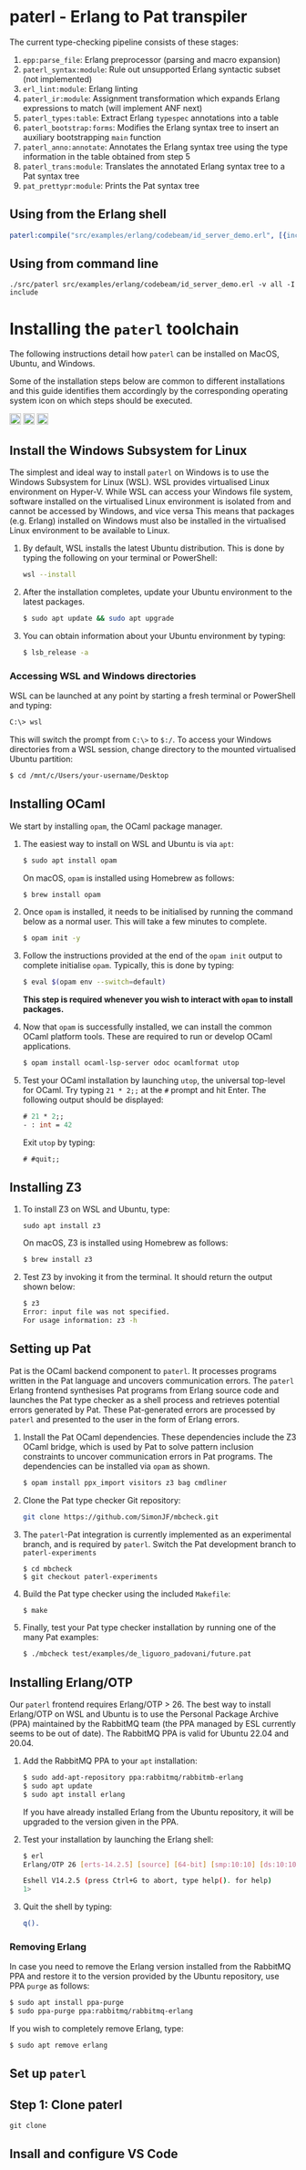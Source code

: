 # paterl - Erlang to Pat transpiler

The current type-checking pipeline consists of these stages:

1. `epp:parse_file`: Erlang preprocessor (parsing and macro expansion)
2. `paterl_syntax:module`: Rule out unsupported Erlang syntactic subset (not implemented)
3. `erl_lint:module`: Erlang linting
4. `paterl_ir:module`: Assignment transformation which expands Erlang expressions to match (will implement ANF next)
5. `paterl_types:table`: Extract Erlang `typespec` annotations into a table
6. `paterl_bootstrap:forms`: Modifies the Erlang syntax tree to insert an auxiliary bootstrapping `main` function
7. `paterl_anno:annotate`: Annotates the Erlang syntax tree using the type information in the table obtained from step 5
8. `paterl_trans:module`: Translates the annotated Erlang syntax tree to a Pat syntax tree
9. `pat_prettypr:module`: Prints the Pat syntax tree

## Using from the Erlang shell

```erlang
paterl:compile("src/examples/erlang/codebeam/id_server_demo.erl", [{includes, ["include"]}, {out, "out"}]).
```

## Using from command line

```shell
./src/paterl src/examples/erlang/codebeam/id_server_demo.erl -v all -I include
```

# Installing the `paterl` toolchain

The following instructions detail how `paterl` can be installed on MacOS, Ubuntu, and Windows.

Some of the installation steps below are common to different installations and this guide identifies them accordingly by the corresponding operating system icon on which steps should be executed.

<img src="https://raw.githubusercontent.com/FortAwesome/Font-Awesome/6.x/svgs/brands/apple.svg" width="20" height="20"> <img src="https://raw.githubusercontent.com/FortAwesome/Font-Awesome/6.x/svgs/brands/ubuntu.svg" width="20" height="20"> <img src="https://raw.githubusercontent.com/FortAwesome/Font-Awesome/6.x/svgs/brands/windows.svg" width="20" height="20">

## Install the Windows Subsystem for Linux

The simplest and ideal way to install `paterl` on Windows is to use the Windows Subsystem for Linux (WSL).
WSL provides virtualised Linux environment on Hyper-V.
While WSL can access your Windows file system, software installed on the virtualised Linux environment is isolated from and cannot be accessed by Windows, and vice versa
This means that packages (e.g. Erlang) installed on Windows must also be installed in the virtualised Linux environment to be available to Linux.

1. By default, WSL installs the latest Ubuntu distribution.
   This is done by typing the following on your terminal or PowerShell:

   ```bash
   wsl --install
   ```

2. After the installation completes, update your Ubuntu environment to the latest packages.

   ```bash
   $ sudo apt update && sudo apt upgrade
   ```

3. You can obtain information about your Ubuntu environment by typing:

   ```bash
   $ lsb_release -a
   ```

### Accessing WSL and Windows directories

WSL can be launched at any point by starting a fresh terminal or PowerShell and typing:

```bash
C:\> wsl
```

This will switch the prompt from `C:\>` to `$:/`. 
To access your Windows directories from a WSL session, change directory to the mounted virtualised Ubuntu partition:

```bash
$ cd /mnt/c/Users/your-username/Desktop
```

## Installing OCaml

We start by installing `opam`, the OCaml package manager.

1. The easiest way to install on WSL and Ubuntu is via `apt`:

    ```bash
    $ sudo apt install opam
    ```
   
    On macOS, `opam` is installed using Homebrew as follows:

    ```bash
    $ brew install opam
    ```

2. 
   Once `opam` is installed, it needs to be initialised by running the command below as a normal user.
   This will take a few minutes to complete.

   ```bash
   $ opam init -y
   ```
3. Follow the instructions provided at the end of the `opam init` output to complete initialise `opam`.
   Typically, this is done by typing:

   ```bash
   $ eval $(opam env --switch=default)
   ```

   **This step is required whenever you wish to interact with `opam` to install packages.**

4. Now that `opam` is successfully installed, we can install the common OCaml platform tools.
   These are required to run or develop OCaml applications.

   ```bash
   $ opam install ocaml-lsp-server odoc ocamlformat utop  
   ```

5. Test your OCaml installation by launching `utop`, the universal top-level for OCaml.
   Try typing `21 * 2;;` at the `#` prompt and hit Enter.
   The following output should be displayed:

   ```ocaml
   # 21 * 2;;
   - : int = 42
   ```

   Exit `utop` by typing:

   ```ocaml
   # #quit;;
   ```

## Installing Z3

1. To install Z3 on WSL and Ubuntu, type:

   ```
   sudo apt install z3
   ```

   On macOS, Z3 is installed using Homebrew as follows:

   ```bash
   $ brew install z3
   ```

2. Test Z3 by invoking it from the terminal.
   It should return the output shown below:

   ```bash
   $ z3
   Error: input file was not specified.
   For usage information: z3 -h
   ```

## Setting up Pat

Pat is the OCaml backend component to `paterl`.
It processes programs written in the Pat language and uncovers communication errors.
The `paterl` Erlang frontend synthesises Pat programs from Erlang source code and launches the Pat type checker as a shell process and retrieves potential errors generated by Pat.
These Pat-generated errors are processed by `paterl` and presented to the user in the form of Erlang errors.

1. Install the Pat OCaml dependencies.
   These dependencies include the Z3 OCaml bridge, which is used by Pat to solve pattern inclusion constraints to uncover communication errors in Pat programs.
   The dependencies can be installed via `opam` as shown.

   ```bash
   $ opam install ppx_import visitors z3 bag cmdliner
   ```

2. Clone the Pat type checker Git repository:

   ```bash
   git clone https://github.com/SimonJF/mbcheck.git
   ```

3. The `paterl`-Pat integration is currently implemented as an experimental branch, and is required by `paterl`.
   Switch the Pat development branch to `paterl-experiments`

   ```
   $ cd mbcheck
   $ git checkout paterl-experiments
   ```

3. Build the Pat type checker using the included `Makefile`:

   ```bash
   $ make
   ```

4. Finally, test your Pat type checker installation by running one of the many Pat examples:

   ```bash
   $ ./mbcheck test/examples/de_liguoro_padovani/future.pat
   ```

## Installing Erlang/OTP

Our `paterl` frontend requires Erlang/OTP > 26.
The best way to install Erlang/OTP on WSL and Ubuntu is to use the Personal Package Archive (PPA) maintained by the RabbitMQ team (the PPA managed by ESL currently seems to be out of date).
The RabbitMQ PPA is valid for Ubuntu 22.04 and 20.04.

1. Add the RabbitMQ PPA to your `apt` installation:

   ```bash
   $ sudo add-apt-repository ppa:rabbitmq/rabbitmb-erlang
   $ sudo apt update
   $ sudo apt install erlang
   ```

   If you have already installed Erlang from the Ubuntu repository, it will be upgraded to the version given in the PPA.
   
2. Test your installation by launching the Erlang shell:

   ```bash
   $ erl 
   Erlang/OTP 26 [erts-14.2.5] [source] [64-bit] [smp:10:10] [ds:10:10:10] [async-threads:1] [jit] [dtrace]

   Eshell V14.2.5 (press Ctrl+G to abort, type help(). for help)
   1> 
   ```

3. Quit the shell by typing:

   ```erlang
   q().
   ```

### Removing Erlang

In case you need to remove the Erlang version installed from the RabbitMQ PPA and restore it to the version provided by the Ubuntu repository, use PPA `purge` as follows:

```bash
$ sudo apt install ppa-purge
$ sudo ppa-purge ppa:rabbitmq/rabbitmq-erlang
```

If you wish to completely remove Erlang, type:

```bash
$ sudo apt remove erlang
```


## Set up `paterl`

## Step 1: Clone paterl

```
git clone
```








## Insall and configure VS Code